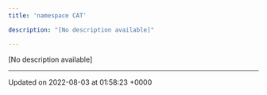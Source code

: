 ```yaml
---
title: 'namespace CAT'

description: "[No description available]"

---
```







[No description available]






-------------------------------

Updated on 2022-08-03 at 01:58:23 +0000